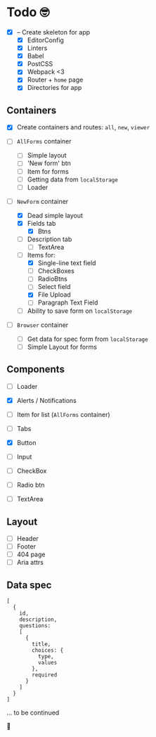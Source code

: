 # Todo 🤓

* [x] – Create skeleton for app
  * [x] EditorConfig
  * [x] Linters
  * [x] Babel
  * [x] PostCSS
  * [x] Webpack <3
  * [x] Router + `home` page
  * [x] Directories for app

## Containers

* [x] Create containers and routes: `all`, `new`, `viewer`

* [ ] `AllForms` container
  * [ ] Simple layout
  * [ ] 'New form' btn
  * [ ] Item for forms
  * [ ] Getting data from `localStorage`
  * [ ] Loader

* [ ] `NewForm` container
  * [x] Dead simple layout
  * [x] Fields tab
    * [x] Btns
  * [ ] Description tab
    * [ ] TextArea
  * [ ] Items for:
    * [x] Single-line text field
    * [ ] CheckBoxes
    * [ ] RadioBtns
    * [ ] Select field
    * [x] File Upload
    * [ ] Paragraph Text Field
  * [ ] Ability to save form on `localStorage`

* [ ] `Browser` container
  * [ ] Get data for spec form from `localStorage`
  * [ ] Simple Layout for forms

## Components

* [ ] Loader
* [x] Alerts / Notifications
* [ ] Item for list (`AllForms` container)
* [ ] Tabs
* [x] Button
* [ ] Input
* [ ] CheckBox
* [ ] Radio btn
* [ ] TextArea


## Layout

* [ ] Header
* [ ] Footer
* [ ] 404 page
* [ ] Aria attrs

## Data spec

```
[
  {
    id,
    description,
    questions:
    [
      {
        title,
        choices: {
          type,
          values
        },
        required
      }
    ]
  }
]
```

… to be continued

🚀
